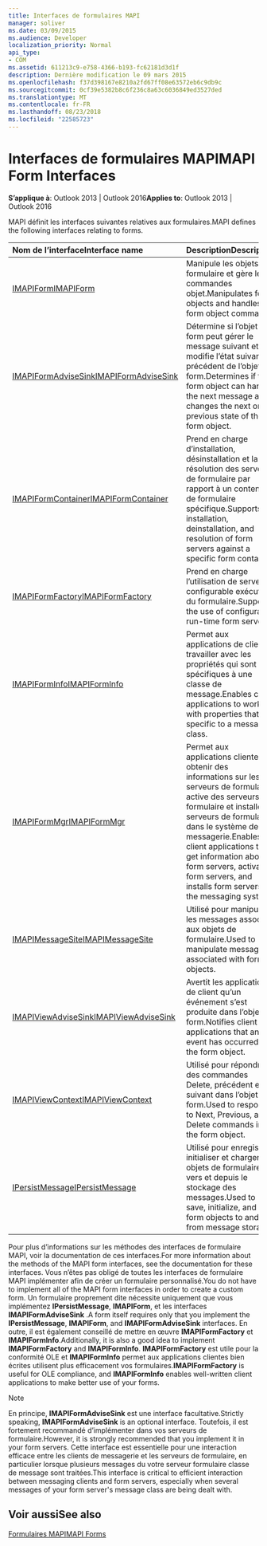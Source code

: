 ```yaml
---
title: Interfaces de formulaires MAPI
manager: soliver
ms.date: 03/09/2015
ms.audience: Developer
localization_priority: Normal
api_type:
- COM
ms.assetid: 611213c9-e758-4366-b193-fc62181d3d1f
description: Dernière modification le 09 mars 2015
ms.openlocfilehash: f37d398167e8210a2fd67ff08e63572eb6c9db9c
ms.sourcegitcommit: 0cf39e5382b8c6f236c8a63c6036849ed3527ded
ms.translationtype: MT
ms.contentlocale: fr-FR
ms.lasthandoff: 08/23/2018
ms.locfileid: "22585723"
---
```

# <a name="mapi-form-interfaces"></a><span data-ttu-id="07d78-103">Interfaces de formulaires MAPI</span><span class="sxs-lookup"><span data-stu-id="07d78-103">MAPI Form Interfaces</span></span>

  
  
<span data-ttu-id="07d78-104">**S’applique à**: Outlook 2013 | Outlook 2016</span><span class="sxs-lookup"><span data-stu-id="07d78-104">**Applies to**: Outlook 2013 | Outlook 2016</span></span> 
  
<span data-ttu-id="07d78-105">MAPI définit les interfaces suivantes relatives aux formulaires.</span><span class="sxs-lookup"><span data-stu-id="07d78-105">MAPI defines the following interfaces relating to forms.</span></span>
  
|<span data-ttu-id="07d78-106">**Nom de l’interface**</span><span class="sxs-lookup"><span data-stu-id="07d78-106">**Interface name**</span></span>|<span data-ttu-id="07d78-107">**Description**</span><span class="sxs-lookup"><span data-stu-id="07d78-107">**Description**</span></span>|
|:-----|:-----|
|[<span data-ttu-id="07d78-108">IMAPIForm</span><span class="sxs-lookup"><span data-stu-id="07d78-108">IMAPIForm</span></span>](imapiformiunknown.md) <br/> |<span data-ttu-id="07d78-109">Manipule les objets de formulaire et gère les commandes objet.</span><span class="sxs-lookup"><span data-stu-id="07d78-109">Manipulates form objects and handles form object commands.</span></span>  <br/> |
|[<span data-ttu-id="07d78-110">IMAPIFormAdviseSink</span><span class="sxs-lookup"><span data-stu-id="07d78-110">IMAPIFormAdviseSink</span></span>](imapiformadvisesinkiunknown.md) <br/> |<span data-ttu-id="07d78-111">Détermine si l’objet form peut gérer le message suivant et modifie l’état suivant ou précédent de l’objet form.</span><span class="sxs-lookup"><span data-stu-id="07d78-111">Determines if the form object can handle the next message and changes the next or previous state of the form object.</span></span>  <br/> |
|[<span data-ttu-id="07d78-112">IMAPIFormContainer</span><span class="sxs-lookup"><span data-stu-id="07d78-112">IMAPIFormContainer</span></span>](imapiformcontaineriunknown.md) <br/> |<span data-ttu-id="07d78-113">Prend en charge d’installation, désinstallation et la résolution des serveurs de formulaire par rapport à un conteneur de formulaire spécifique.</span><span class="sxs-lookup"><span data-stu-id="07d78-113">Supports installation, deinstallation, and resolution of form servers against a specific form container.</span></span>  <br/> |
|[<span data-ttu-id="07d78-114">IMAPIFormFactory</span><span class="sxs-lookup"><span data-stu-id="07d78-114">IMAPIFormFactory</span></span>](imapiformfactoryiunknown.md) <br/> |<span data-ttu-id="07d78-115">Prend en charge l’utilisation de serveurs configurable exécution du formulaire.</span><span class="sxs-lookup"><span data-stu-id="07d78-115">Supports the use of configurable run-time form servers.</span></span>  <br/> |
|[<span data-ttu-id="07d78-116">IMAPIFormInfo</span><span class="sxs-lookup"><span data-stu-id="07d78-116">IMAPIFormInfo</span></span>](imapiforminfoimapiprop.md) <br/> |<span data-ttu-id="07d78-117">Permet aux applications de client travailler avec les propriétés qui sont spécifiques à une classe de message.</span><span class="sxs-lookup"><span data-stu-id="07d78-117">Enables client applications to work with properties that are specific to a message class.</span></span>  <br/> |
|[<span data-ttu-id="07d78-118">IMAPIFormMgr</span><span class="sxs-lookup"><span data-stu-id="07d78-118">IMAPIFormMgr</span></span>](imapiformmgriunknown.md) <br/> |<span data-ttu-id="07d78-119">Permet aux applications clientes obtenir des informations sur les serveurs de formulaire active des serveurs de formulaire et installe les serveurs de formulaire dans le système de messagerie.</span><span class="sxs-lookup"><span data-stu-id="07d78-119">Enables client applications to get information about form servers, activates form servers, and installs form servers in the messaging system.</span></span>  <br/> |
|[<span data-ttu-id="07d78-120">IMAPIMessageSite</span><span class="sxs-lookup"><span data-stu-id="07d78-120">IMAPIMessageSite</span></span>](imapimessagesiteiunknown.md) <br/> |<span data-ttu-id="07d78-121">Utilisé pour manipuler les messages associés aux objets de formulaire.</span><span class="sxs-lookup"><span data-stu-id="07d78-121">Used to manipulate messages associated with form objects.</span></span>  <br/> |
|[<span data-ttu-id="07d78-122">IMAPIViewAdviseSink</span><span class="sxs-lookup"><span data-stu-id="07d78-122">IMAPIViewAdviseSink</span></span>](imapiviewadvisesinkiunknown.md) <br/> |<span data-ttu-id="07d78-123">Avertit les applications de client qu’un événement s’est produite dans l’objet form.</span><span class="sxs-lookup"><span data-stu-id="07d78-123">Notifies client applications that an event has occurred in the form object.</span></span>  <br/> |
|[<span data-ttu-id="07d78-124">IMAPIViewContext</span><span class="sxs-lookup"><span data-stu-id="07d78-124">IMAPIViewContext</span></span>](imapiviewcontextiunknown.md) <br/> |<span data-ttu-id="07d78-125">Utilisé pour répondre à des commandes Delete, précédent et suivant dans l’objet form.</span><span class="sxs-lookup"><span data-stu-id="07d78-125">Used to respond to Next, Previous, and Delete commands in the form object.</span></span>  <br/> |
|[<span data-ttu-id="07d78-126">IPersistMessage</span><span class="sxs-lookup"><span data-stu-id="07d78-126">IPersistMessage</span></span>](ipersistmessageiunknown.md) <br/> |<span data-ttu-id="07d78-127">Utilisé pour enregistrer, initialiser et charger des objets de formulaire vers et depuis le stockage des messages.</span><span class="sxs-lookup"><span data-stu-id="07d78-127">Used to save, initialize, and load form objects to and from message storage.</span></span>  <br/> |
   
<span data-ttu-id="07d78-128">Pour plus d’informations sur les méthodes des interfaces de formulaire MAPI, voir la documentation de ces interfaces.</span><span class="sxs-lookup"><span data-stu-id="07d78-128">For more information about the methods of the MAPI form interfaces, see the documentation for these interfaces.</span></span> <span data-ttu-id="07d78-129">Vous n’êtes pas obligé de toutes les interfaces de formulaire MAPI implémenter afin de créer un formulaire personnalisé.</span><span class="sxs-lookup"><span data-stu-id="07d78-129">You do not have to implement all of the MAPI form interfaces in order to create a custom form.</span></span> <span data-ttu-id="07d78-130">Un formulaire proprement dite nécessite uniquement que vous implémentez **IPersistMessage**, **IMAPIForm**, et les interfaces **IMAPIFormAdviseSink** .</span><span class="sxs-lookup"><span data-stu-id="07d78-130">A form itself requires only that you implement the **IPersistMessage**, **IMAPIForm**, and **IMAPIFormAdviseSink** interfaces.</span></span> <span data-ttu-id="07d78-131">En outre, il est également conseillé de mettre en œuvre **IMAPIFormFactory** et **IMAPIFormInfo**.</span><span class="sxs-lookup"><span data-stu-id="07d78-131">Additionally, it is also a good idea to implement **IMAPIFormFactory** and **IMAPIFormInfo**.</span></span> <span data-ttu-id="07d78-132">**IMAPIFormFactory** est utile pour la conformité OLE et **IMAPIFormInfo** permet aux applications clientes bien écrites utilisent plus efficacement vos formulaires.</span><span class="sxs-lookup"><span data-stu-id="07d78-132">**IMAPIFormFactory** is useful for OLE compliance, and **IMAPIFormInfo** enables well-written client applications to make better use of your forms.</span></span> 
  
> [!NOTE]
> <span data-ttu-id="07d78-133">En principe, **IMAPIFormAdviseSink** est une interface facultative.</span><span class="sxs-lookup"><span data-stu-id="07d78-133">Strictly speaking, **IMAPIFormAdviseSink** is an optional interface.</span></span> <span data-ttu-id="07d78-134">Toutefois, il est fortement recommandé d’implémenter dans vos serveurs de formulaire.</span><span class="sxs-lookup"><span data-stu-id="07d78-134">However, it is strongly recommended that you implement it in your form servers.</span></span> <span data-ttu-id="07d78-135">Cette interface est essentielle pour une interaction efficace entre les clients de messagerie et les serveurs de formulaire, en particulier lorsque plusieurs messages du votre serveur formulaire classe de message sont traitées.</span><span class="sxs-lookup"><span data-stu-id="07d78-135">This interface is critical to efficient interaction between messaging clients and form servers, especially when several messages of your form server's message class are being dealt with.</span></span> 
  
## <a name="see-also"></a><span data-ttu-id="07d78-136">Voir aussi</span><span class="sxs-lookup"><span data-stu-id="07d78-136">See also</span></span>



[<span data-ttu-id="07d78-137">Formulaires MAPI</span><span class="sxs-lookup"><span data-stu-id="07d78-137">MAPI Forms</span></span>](mapi-forms.md)

